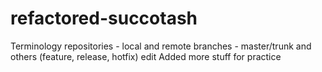 # refactored-succotash
Terminology repositories - local and remote 
branches - master/trunk and others (feature, release, hotfix)
edit
Added more stuff for practice
